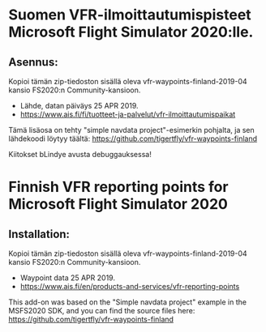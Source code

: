 # Suomen VFR-ilmoittautumispisteet Microsoft Flight Simulator 2020:lle.

## Asennus: 

Kopioi tämän zip-tiedoston sisällä oleva vfr-waypoints-finland-2019-04 
kansio FS2020:n Community-kansioon.

  * Lähde, datan päiväys 25 APR 2019.
  * https://www.ais.fi/fi/tuotteet-ja-palvelut/vfr-ilmoittautumispaikat

Tämä lisäosa on tehty "simple navdata project"-esimerkin pohjalta, ja
sen lähdekoodi löytyy täältä: https://github.com/tigertfly/vfr-waypoints-finland

Kiitokset bLindye avusta debuggauksessa!


# Finnish VFR reporting points for Microsoft Flight Simulator 2020

## Installation: 

Kopioi tämän zip-tiedoston sisällä oleva vfr-waypoints-finland-2019-04 
kansio FS2020:n Community-kansioon.

  * Waypoint data 25 APR 2019.
  * https://www.ais.fi/en/products-and-services/vfr-reporting-points

This add-on was based on the "Simple navdata project" example in the
MSFS2020 SDK, and you can find the source files here:
https://github.com/tigertfly/vfr-waypoints-finland




